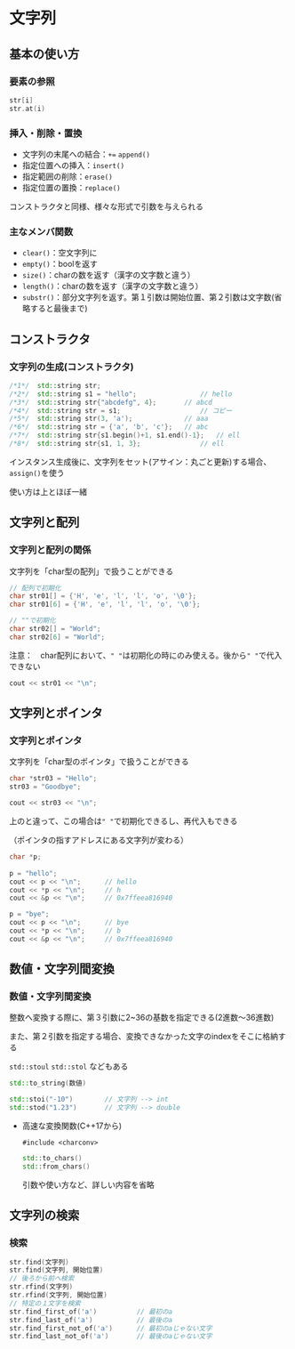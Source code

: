 # 文字列



## 基本の使い方



### 要素の参照

```c++
str[i]
str.at(i)
```



### 挿入・削除・置換

* 文字列の末尾への結合：`+=` `append()`
* 指定位置への挿入：`insert()`
* 指定範囲の削除：`erase()`
* 指定位置の置換：`replace()`

コンストラクタと同様、様々な形式で引数を与えられる



### 主なメンバ関数

* `clear()`：空文字列に
* `empty()`：boolを返す
* `size()`：charの数を返す（漢字の文字数と違う）
* `length()`：charの数を返す（漢字の文字数と違う）
* `substr()`：部分文字列を返す。第１引数は開始位置、第２引数は文字数(省略すると最後まで)



## コンストラクタ



### 文字列の生成(コンストラクタ)

```c++
/*1*/  std::string str;
/*2*/  std::string s1 = "hello";				// hello
/*3*/  std::string str{"abcdefg", 4};		// abcd
/*4*/  std::string str = s1;					// コピー
/*5*/  std::string str(3, 'a');				// aaa
/*6*/  std::string str = {'a', 'b', 'c'};	// abc
/*7*/  std::string str{s1.begin()+1, s1.end()-1};	// ell
/*8*/  std::string str{s1, 1, 3};				// ell
```

インスタンス生成後に、文字列をセット(アサイン：丸ごと更新)する場合、`assign()`を使う

使い方は上とほぼ一緒



## 文字列と配列



### 文字列と配列の関係

文字列を「char型の配列」で扱うことができる

```c++
// 配列で初期化
char str01[] = {'H', 'e', 'l', 'l', 'o', '\0'};
char str01[6] = {'H', 'e', 'l', 'l', 'o', '\0'};

// ""で初期化
char str02[] = "World";
char str02[6] = "World";
```

注意：　char配列において、`" "`は初期化の時にのみ使える。後から`" "`で代入できない

```c++
cout << str01 << "\n";
```



## 文字列とポインタ



### 文字列とポインタ

文字列を「char型のポインタ」で扱うことができる

```c++
char *str03 = "Hello";
str03 = "Goodbye";

cout << str03 << "\n";
```

上のと違って、この場合は`" "`で初期化できるし、再代入もできる

（ポインタの指すアドレスにある文字列が変わる）

```c++
char *p;
    
p = "hello";
cout << p << "\n";      // hello
cout << *p << "\n";     // h
cout << &p << "\n";     // 0x7ffeea816940

p = "bye";
cout << p << "\n";      // bye
cout << *p << "\n";     // b
cout << &p << "\n";     // 0x7ffeea816940
```



## 数値・文字列間変換



### 数値・文字列間変換

整数へ変換する際に、第３引数に2~36の基数を指定できる(2進数〜36進数)

また、第２引数を指定する場合、変換できなかった文字のindexをそこに格納する

`std::stoul` `std::stol` などもある

```c++
std::to_string(数値)

std::stoi("-10")		// 文字列 --> int
std::stod("1.23")		// 文字列 --> double
```

* 高速な変換関数(C++17から)

  `#include <charconv>`

  ```c++
  std::to_chars()
  std::from_chars()
  ```

  引数や使い方など、詳しい内容を省略



## 文字列の検索



### 検索

```c++
str.find(文字列)
str.find(文字列, 開始位置)
// 後ろから前へ検索
str.rfind(文字列)
str.rfind(文字列, 開始位置)
// 特定の１文字を検索
str.find_first_of('a')			// 最初のa
str.find_last_of('a')			// 最後のa
str.find_first_not_of('a')		// 最初のaじゃない文字
str.find_last_not_of('a')		// 最後のaじゃない文字
```









